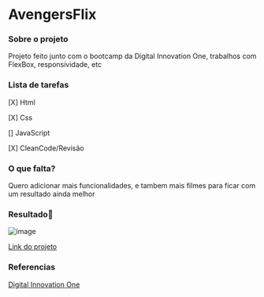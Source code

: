 # AvengersFlix
 
 ### **Sobre o projeto**

Projeto feito junto com o bootcamp da Digital Innovation One, trabalhos com FlexBox, responsividade, etc

### **Lista de tarefas**

[X] Html

[X] Css

[] JavaScript

[X] CleanCode/Revisão

### **O que falta?**

Quero adicionar mais funcionalidades, e tambem mais filmes para ficar com um resultado ainda melhor

### **Resultado**:clap:



![image](https://user-images.githubusercontent.com/80369075/114324370-f86a8300-9aff-11eb-9435-af5349752b14.png)

[Link do projeto](avengerflix.netlify.app)


### **Referencias**


[Digital Innovation One](https://digitalinnovation.one/)
